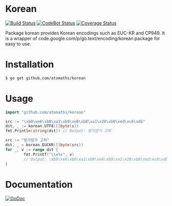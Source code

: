 Korean
======
[![Build Status](https://travis-ci.org/atomaths/korean.png?branch=master)](https://travis-ci.org/atomaths/korean)
[![CodeBot Status](https://codebot.io/badge/github.com/atomaths/korean.png)](http://codebot.io/doc/pkg/github.com/atomaths/korean)
[![Coverage Status](https://coveralls.io/repos/atomaths/korean/badge.png)](https://coveralls.io/r/atomaths/korean)

Package korean provides Korean encodings such as EUC-KR and CP949. It is a wrapper of code.google.com/p/go.text/encoding/korean package for easy to use.

Installation
============

```bash
$ go get github.com/atomaths/korean
```

Usage
=====

```Go
import "github.com/atomaths/korean"
```

```Go
src := "\xb9\xe6\xb0\xa1\xb9\xe6\xb0\xa1\x20\xb0\xed\xc6\xdb"
dst, _ := korean.UTF8([]byte(s))
fmt.Println(string(dst)) // Output: 방가방가 고퍼
```

```Go
src := "방가방가 고퍼"
dst, _ = korean.EUCKR([]byte(src))
for _, v := range dst {
        fmt.Printf("\\x%x", v)
        // Output: \xb9\xe6\xb0\xa1\xb9\xe6\xb0\xa1\x20\xb0\xed\xc6\xdb
}
```

Documentation
=============
[![GoDoc](https://godoc.org/github.com/atomaths/korean?status.png)](http://godoc.org/github.com/atomaths/korean)
